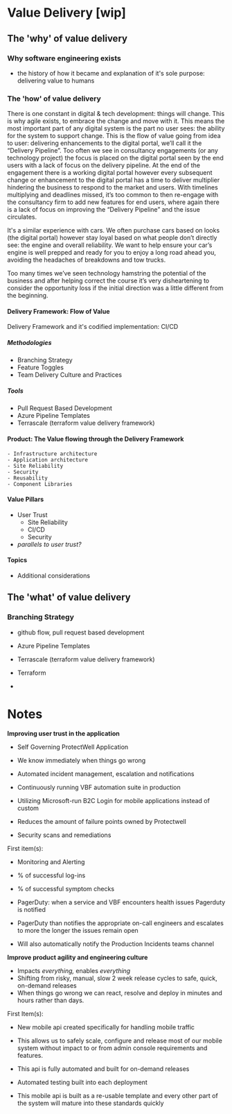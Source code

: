 
# Value Delivery [wip]

## The 'why' of value delivery

### Why software engineering exists

- the history of how it became and explanation of it's sole purpose: delivering value to humans

### The 'how' of value delivery

There is one constant in digital & tech development: things will change. This is why agile exists, to embrace the change and move with it. This means the most important part of any digital system is the part no user sees: the ability for the system to support change. This is the flow of value going from idea to user: delivering enhancements to the digital portal, we’ll call it the “Delivery Pipeline”. Too often we see in consultancy engagements (or any technology project) the focus is placed on the digital portal seen by the end users with a lack of focus on the delivery pipeline. At the end of the engagement there is a working digital portal however every subsequent change or enhancement to the digital portal has a time to deliver multiplier hindering the business to respond to the market and users. With timelines multiplying and deadlines missed, it’s too common to then re-engage with the consultancy firm to add new features for end users, where again there is a lack of focus on improving the “Delivery Pipeline” and the issue circulates.

It's a similar experience with cars. We often purchase cars based on looks (the digital portal) however stay loyal based on what people don’t directly see: the engine and overall reliability. We want to help ensure your car’s engine is well prepped and ready for you to enjoy a long road ahead you, avoiding the headaches of breakdowns and tow trucks.

Too many times we’ve seen technology hamstring the potential of the business and after helping correct the course it’s very disheartening to consider the opportunity loss if the initial direction was a little different from the beginning.

#### Delivery Framework: Flow of Value

Delivery Framework and it's codified implementation: CI/CD 

##### Methodologies

- Branching Strategy
- Feature Toggles
- Team Delivery Culture and Practices

##### Tools
		
- Pull Request Based Development
- Azure Pipeline Templates
- Terrascale (terraform value delivery framework)


#### Product: The Value flowing through the Delivery Framework
	- Infrastructure architecture
	- Application architecture
	- Site Reliability
	- Security
	- Reusability
	- Component Libraries

#### Value Pillars

- User Trust
	- Site Reliability
	- CI/CD
	- Security
- *parallels to user trust?*

#### Topics

- Additional considerations


## The 'what' of value delivery

### Branching Strategy

- github flow, pull request based development

- Azure Pipeline Templates
- Terrascale (terraform value delivery framework)
- Terraform

- 





# Notes

**Improving user trust in the application**

-   Self Governing ProtectWell Application

-   We know immediately when things go wrong
-   Automated incident management, escalation and notifications
-   Continuously running VBF automation suite in production

-   Utilizing Microsoft-run B2C Login for mobile applications instead of custom

-   Reduces the amount of failure points owned by Protectwell

-   Security scans and remediations

  

First item(s):

-   Monitoring and Alerting

-   % of successful log-ins
-   % of successful symptom checks

-   PagerDuty: when a service and VBF encounters health issues Pagerduty is notified

-   PagerDuty than notifies the appropriate on-call engineers and escalates to more the longer the issues remain open
-   Will also automatically notify the Production Incidents teams channel

  

**Improve product agility and engineering culture**

-   Impacts _everything,_ enables _everything_
-   Shifting from risky, manual, slow 2 week release cycles to safe, quick, on-demand releases
-   When things go wrong we can react, resolve and deploy in minutes and hours rather than days.

  

First Item(s):

-   New mobile api created specifically for handling mobile traffic

-   This allows us to safely scale, configure and release most of our mobile system without impact to or from admin console requirements and features.
-   This api is fully automated and built for on-demand releases
-   Automated testing built into each deployment

-   This mobile api is built as a re-usable template and every other part of the system will mature into these standards quickly
<!--stackedit_data:
eyJoaXN0b3J5IjpbMTM3NDk3NDYzLDE5ODUyNTA5OCw3MTAwNj
QyNjYsLTEyMDE4NzYxMDIsLTIxOTgwOTU3OCwtNjM5MTMyOTk5
LC0xNjg4MDY2ODI2XX0=
-->